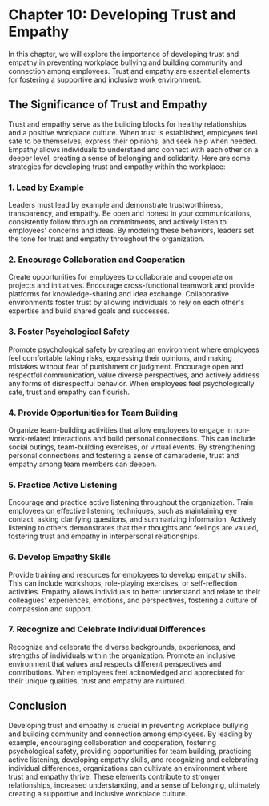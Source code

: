 Chapter 10: Developing Trust and Empathy
========================================

In this chapter, we will explore the importance of developing trust and empathy in preventing workplace bullying and building community and connection among employees. Trust and empathy are essential elements for fostering a supportive and inclusive work environment.

The Significance of Trust and Empathy
-------------------------------------

Trust and empathy serve as the building blocks for healthy relationships and a positive workplace culture. When trust is established, employees feel safe to be themselves, express their opinions, and seek help when needed. Empathy allows individuals to understand and connect with each other on a deeper level, creating a sense of belonging and solidarity. Here are some strategies for developing trust and empathy within the workplace:

### 1. Lead by Example

Leaders must lead by example and demonstrate trustworthiness, transparency, and empathy. Be open and honest in your communications, consistently follow through on commitments, and actively listen to employees' concerns and ideas. By modeling these behaviors, leaders set the tone for trust and empathy throughout the organization.

### 2. Encourage Collaboration and Cooperation

Create opportunities for employees to collaborate and cooperate on projects and initiatives. Encourage cross-functional teamwork and provide platforms for knowledge-sharing and idea exchange. Collaborative environments foster trust by allowing individuals to rely on each other's expertise and build shared goals and successes.

### 3. Foster Psychological Safety

Promote psychological safety by creating an environment where employees feel comfortable taking risks, expressing their opinions, and making mistakes without fear of punishment or judgment. Encourage open and respectful communication, value diverse perspectives, and actively address any forms of disrespectful behavior. When employees feel psychologically safe, trust and empathy can flourish.

### 4. Provide Opportunities for Team Building

Organize team-building activities that allow employees to engage in non-work-related interactions and build personal connections. This can include social outings, team-building exercises, or virtual events. By strengthening personal connections and fostering a sense of camaraderie, trust and empathy among team members can deepen.

### 5. Practice Active Listening

Encourage and practice active listening throughout the organization. Train employees on effective listening techniques, such as maintaining eye contact, asking clarifying questions, and summarizing information. Actively listening to others demonstrates that their thoughts and feelings are valued, fostering trust and empathy in interpersonal relationships.

### 6. Develop Empathy Skills

Provide training and resources for employees to develop empathy skills. This can include workshops, role-playing exercises, or self-reflection activities. Empathy allows individuals to better understand and relate to their colleagues' experiences, emotions, and perspectives, fostering a culture of compassion and support.

### 7. Recognize and Celebrate Individual Differences

Recognize and celebrate the diverse backgrounds, experiences, and strengths of individuals within the organization. Promote an inclusive environment that values and respects different perspectives and contributions. When employees feel acknowledged and appreciated for their unique qualities, trust and empathy are nurtured.

Conclusion
----------

Developing trust and empathy is crucial in preventing workplace bullying and building community and connection among employees. By leading by example, encouraging collaboration and cooperation, fostering psychological safety, providing opportunities for team building, practicing active listening, developing empathy skills, and recognizing and celebrating individual differences, organizations can cultivate an environment where trust and empathy thrive. These elements contribute to stronger relationships, increased understanding, and a sense of belonging, ultimately creating a supportive and inclusive workplace culture.
